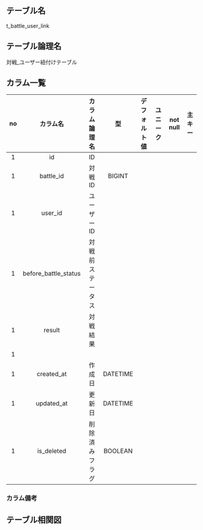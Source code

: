 ## テーブル名  
t_battle_user_link
  
## テーブル論理名  
対戦_ユーザー紐付けテーブル  

## カラム一覧  

| no | カラム名 | カラム論理名 | 型 | デフォルト値 | ユニーク | not null | 主キー |
| :----: | :----: | :----: | :----: | :----: | :----: | :----: | :----: |
| 1 | id | ID |  |  |  |  |  |
| 1 | battle_id | 対戦ID | BIGINT |  |  |  |  |
| 1 | user_id | ユーザーID |  |  |  |  |  |
| 1 | before_battle_status | 対戦前ステータス |  |  |  |  |  |
| 1 | result | 対戦結果 |  |  |  |  |  |
| 1 |  |  |  |  |  |  |  |
| 1 | created_at | 作成日 | DATETIME |  |  |  |  |
| 1 | updated_at | 更新日 | DATETIME |  |  |  |  |
| 1 | is_deleted | 削除済みフラグ | BOOLEAN |  |  |  |  |

  
### カラム備考  


## テーブル相関図  